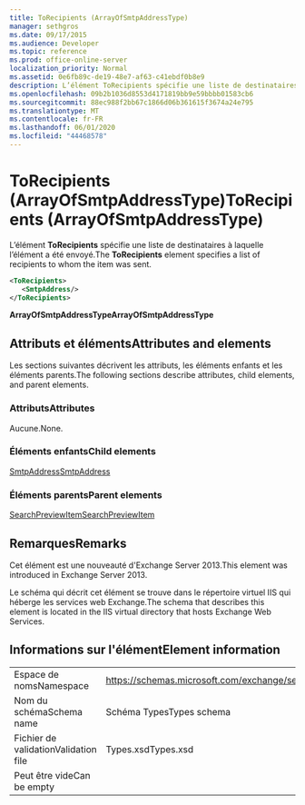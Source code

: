 ```yaml
---
title: ToRecipients (ArrayOfSmtpAddressType)
manager: sethgros
ms.date: 09/17/2015
ms.audience: Developer
ms.topic: reference
ms.prod: office-online-server
localization_priority: Normal
ms.assetid: 0e6fb89c-de19-48e7-af63-c41ebdf0b8e9
description: L’élément ToRecipients spécifie une liste de destinataires à laquelle l’élément a été envoyé.
ms.openlocfilehash: 09b2b1036d8553d4171819bb9e59bbbb01583cb6
ms.sourcegitcommit: 88ec988f2bb67c1866d06b361615f3674a24e795
ms.translationtype: MT
ms.contentlocale: fr-FR
ms.lasthandoff: 06/01/2020
ms.locfileid: "44468578"
---
```

# <a name="torecipients-arrayofsmtpaddresstype"></a><span data-ttu-id="84fae-103">ToRecipients (ArrayOfSmtpAddressType)</span><span class="sxs-lookup"><span data-stu-id="84fae-103">ToRecipients (ArrayOfSmtpAddressType)</span></span>

<span data-ttu-id="84fae-104">L’élément **ToRecipients** spécifie une liste de destinataires à laquelle l’élément a été envoyé.</span><span class="sxs-lookup"><span data-stu-id="84fae-104">The **ToRecipients** element specifies a list of recipients to whom the item was sent.</span></span> 
  
```XML
<ToRecipients>
   <SmtpAddress/>
</ToRecipients>
```

 <span data-ttu-id="84fae-105">**ArrayOfSmtpAddressType**</span><span class="sxs-lookup"><span data-stu-id="84fae-105">**ArrayOfSmtpAddressType**</span></span>
## <a name="attributes-and-elements"></a><span data-ttu-id="84fae-106">Attributs et éléments</span><span class="sxs-lookup"><span data-stu-id="84fae-106">Attributes and elements</span></span>

<span data-ttu-id="84fae-107">Les sections suivantes décrivent les attributs, les éléments enfants et les éléments parents.</span><span class="sxs-lookup"><span data-stu-id="84fae-107">The following sections describe attributes, child elements, and parent elements.</span></span>
  
### <a name="attributes"></a><span data-ttu-id="84fae-108">Attributs</span><span class="sxs-lookup"><span data-stu-id="84fae-108">Attributes</span></span>

<span data-ttu-id="84fae-109">Aucune.</span><span class="sxs-lookup"><span data-stu-id="84fae-109">None.</span></span>
  
### <a name="child-elements"></a><span data-ttu-id="84fae-110">Éléments enfants</span><span class="sxs-lookup"><span data-stu-id="84fae-110">Child elements</span></span>

[<span data-ttu-id="84fae-111">SmtpAddress</span><span class="sxs-lookup"><span data-stu-id="84fae-111">SmtpAddress</span></span>](smtpaddress.md)
  
### <a name="parent-elements"></a><span data-ttu-id="84fae-112">Éléments parents</span><span class="sxs-lookup"><span data-stu-id="84fae-112">Parent elements</span></span>

[<span data-ttu-id="84fae-113">SearchPreviewItem</span><span class="sxs-lookup"><span data-stu-id="84fae-113">SearchPreviewItem</span></span>](searchpreviewitem.md)
  
## <a name="remarks"></a><span data-ttu-id="84fae-114">Remarques</span><span class="sxs-lookup"><span data-stu-id="84fae-114">Remarks</span></span>

<span data-ttu-id="84fae-115">Cet élément est une nouveauté d'Exchange Server 2013.</span><span class="sxs-lookup"><span data-stu-id="84fae-115">This element was introduced in Exchange Server 2013.</span></span>
  
<span data-ttu-id="84fae-116">Le schéma qui décrit cet élément se trouve dans le répertoire virtuel IIS qui héberge les services web Exchange.</span><span class="sxs-lookup"><span data-stu-id="84fae-116">The schema that describes this element is located in the IIS virtual directory that hosts Exchange Web Services.</span></span>
  
## <a name="element-information"></a><span data-ttu-id="84fae-117">Informations sur l'élément</span><span class="sxs-lookup"><span data-stu-id="84fae-117">Element information</span></span>

|||
|:-----|:-----|
|<span data-ttu-id="84fae-118">Espace de noms</span><span class="sxs-lookup"><span data-stu-id="84fae-118">Namespace</span></span>  <br/> |https://schemas.microsoft.com/exchange/services/2006/types  <br/> |
|<span data-ttu-id="84fae-119">Nom du schéma</span><span class="sxs-lookup"><span data-stu-id="84fae-119">Schema name</span></span>  <br/> |<span data-ttu-id="84fae-120">Schéma Types</span><span class="sxs-lookup"><span data-stu-id="84fae-120">Types schema</span></span>  <br/> |
|<span data-ttu-id="84fae-121">Fichier de validation</span><span class="sxs-lookup"><span data-stu-id="84fae-121">Validation file</span></span>  <br/> |<span data-ttu-id="84fae-122">Types.xsd</span><span class="sxs-lookup"><span data-stu-id="84fae-122">Types.xsd</span></span>  <br/> |
|<span data-ttu-id="84fae-123">Peut être vide</span><span class="sxs-lookup"><span data-stu-id="84fae-123">Can be empty</span></span>  <br/> ||
   

